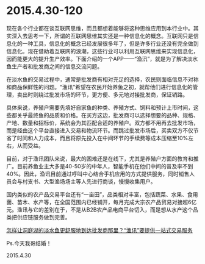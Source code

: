 2015.4.30-120
=============
现在各个行业都在谈互联网思维，而且都想着能够将这种思维应用到本行业中。其实深入去思考一下，所谓的互联网思维其实还是一种信息化的概念。互联网只是信息化的一种工具，信息化的概念已经发展很多年了，但是许多行业还没有完全做到信息化。现在借助着互联网的浪潮，这些行业可以利用互联网思维来实现信息化，因而能更大的提升生产效率。下面介绍的一个APP——“渔汛”，就是为了解决淡水鱼生产者和批发商之间的信息交流问题。

在淡水鱼的交易过程中，通常是批发商有相对充足的选择，农民则面临信息不对称和商品保鲜性的问题。“渔讯”希望在农民开始养鱼之初，就帮他们进行信息化的管理，卖出时则绕过批发市场的环节，更方便、多元地对接批发商，保证销路。

具体来说，养殖户需要先填好自家鱼的种类、养殖方式、饲料和预计上市时间，这些都关乎最终鱼的品质和价格。在买方这边，批发商可以选择想要的品种、规格、产地、数量和招标价，系统会为其匹配合适的养殖户。双方都不用再去批发市场，而是经由这个平台直接进入交易和物流环节。而跳过批发市场后，买卖双方不仅节省了时间和人力成本，而且将原先投入在中间环节的手续费等成本压缩至10%左右，从而受益。

目前，对于渔讯团队来说，最大的困难还是在线下，尤其是养殖户方面的教育和推广。目前养鱼业主大多是40-50岁的中年人，智能手机在他们中间的普及率不到40%。因此，渔讯目前通过呼叫中心结合手机应用的方式提供服务，同时销售人员会与村支书、大型渔场场主等人先进行商谈，慢慢收集用户。

国内类似的农产品交易平台还有“一亩田”，品类相对丰富，包括蔬菜、水果、食用菌、苗木、水产等，在全国范围内已经铺开，每月完成大宗农产品贸易对接超6亿元。渔讯与它的差别在于，不是从B2B农产品电商平台切入，而是想从水产这个品类把供应链服务做到完善。

[怎样让洞庭湖的淡水鱼更舒服地到达批发商那里？“渔讯”要提供一站式交易服务](http://36kr.com/p/532691.html)

Ps.今天我哥结婚！

2015.4.30
